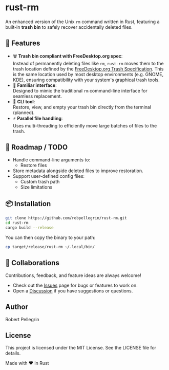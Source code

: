 # rust-rm

An enhanced version of the Unix `rm` command written in Rust, featuring a built-in **trash bin** to safely recover accidentally deleted files.


## 🧰 Features

- 🗑️ **Trash bin compliant with FreeDesktop.org spec**:  
  Instead of permanently deleting files like `rm`, `rust-rm` moves them to the trash location defined by the [FreeDesktop.org Trash Specification](https://specifications.freedesktop.org/trash-spec/1.0/). This is the same location used by most desktop environments (e.g. GNOME, KDE), ensuring compatibility with your system's graphical trash tools.
- 🧭 **Familiar interface**:  
  Designed to mimic the traditional `rm` command-line interface for seamless replacement.
- 💬 **CLI tool**:  
  Restore, view, and empty your trash bin directly from the terminal (planned).
- ⚡ **Parallel file handling**:  
  Uses multi-threading to efficiently move large batches of files to the trash.

## 🚧 Roadmap / TODO
- Handle command-line arguments to:
  - Restore files
- Store metadata alongside deleted files to improve restoration.
- Support user-defined config files:
  - Custom trash path
  - Size limitations

## 📦 Installation

```bash
git clone https://github.com/robpellegrin/rust-rm.git
cd rust-rm
cargo build --release
```

You can then copy the binary to your path:
```bash
cp target/release/rust-rm ~/.local/bin/
```

## 🤝 Collaborations

Contributions, feedback, and feature ideas are always welcome!

- Check out the [Issues](https://github.com/robpellegrin/rust-rm/issues) page for bugs or features to work on.
- Open a [Discussion](https://github.com/robpellegrin/rust-rm/discussions) if you have suggestions or questions.

## Author
Robert Pellegrin

## License
This project is licensed under the MIT License. See the LICENSE file for details.

Made with ❤️ in Rust
